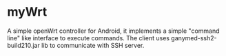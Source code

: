 myWrt
=====

A simple openWrt controller for Android, it implements a simple "command line" like interface to execute commands.
The client uses ganymed-ssh2-build210.jar lib to communicate with SSH server.
